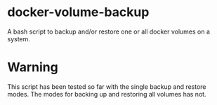 # docker-volume-backup
A bash script to backup and/or restore one or all docker volumes on a system.

# Warning
This script has been tested so far with the single backup and restore modes. The modes for backing up and restoring all volumes has not.
